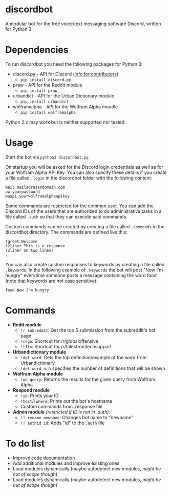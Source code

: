 # discordbot
A modular bot for the free voice/text messaging software Discord, written for Python 3.

# Dependencies
To run discordbot you need the following packages for Python 3:

* discord.py - API for Discord ([info for contributors](https://github.com/Rapptz/discord.py))
  * `pip install discord.py`
* praw - API for the Reddit module
  * `pip install praw`
* urbandict - API for the Urban Dictionary module
  * `pip install urbandict`
* wolframalpha - API for the Wolfram Alpha moudle
  * `pip install wolframalpha`

Python 2.x may work but is neither supported nor tested.

# Usage
Start the bot via `python3 discordbot.py`.

On startup you will be asked for the Discord login credentials as well as for your Wolfram Alpha API Key. You can also specify these details if you create a file called `.login` in the discordbot folder with the following content:
```
mail mailadress@domain.com
pw yourpassword
waapi yourwolframalphaapikey
```
Some commands are restricted for the common user. You can add the Discord IDs of the users that are authorized to do administrative tasks in a file called `.auth` so that they can execute said commands.

Custom commands can be created by creating a file called `.commands` in the discordbot directory. The commands are defined like this:
```
!greet Welcome
!2liner This is a response
!2liner on two lines!
...
```
You can also create custom responses to keywords by creating a file called `.keywords`. In the following example of `.keywords` the bot will post "Now I'm hungry" everytime someone posts a message containing the word food (note that keywords are not case sensitive):
```
food Now I'm hungry
```

# Commands
* **Redit module**
  * `!r subreddit`: Get the top 5 submission from the subreddit's hot page
  * `!csgo`: Shortcut for /r/globaloffensive
  * `!tfts`: Shortcut for /r/talesfromtechsupport
* **Urbandictionary module**
  * `!def word`: Gets the top definition/example of the word from Urbandictionary
  * `!def word n`: n specifies the number of definitions that will be shown
* **Wolfram Alpha module**
  * `!wa query`: Returns the results for the given query from Wolfram Alpha
* **Respond module**
  * `!id`: Prints your ID
  * `!host`/`!where`: Prints out the bot's hostname
  * Custom commands from .response file
* **Admin module** *(restricted if ID is not in .auth)*:
  * `!! rename newname`: Changes bot name to "newname"
  * `!! authid id`: Adds "id" to the `.auth` file

# To do list
* Improve code documentation
* Add additional modules and improve existing ones
* Load modules dynamically (maybe autodetect new modules, *might be out of scope though*)
* Load modules dynamically (maybe autodetect new modules, *might be out of scope though*)
